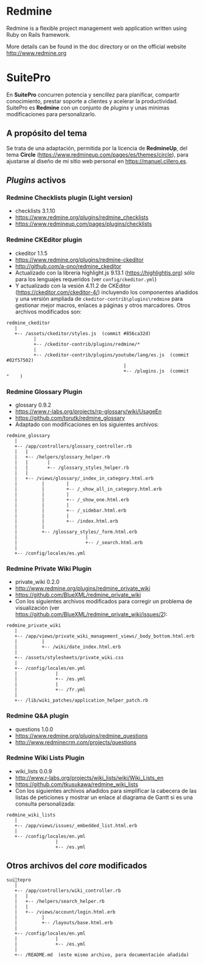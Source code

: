 # Redmine

Redmine is a flexible project management web application written using Ruby on
Rails framework.

More details can be found in the doc directory or on the official website
http://www.redmine.org

# SuitePro

En **SuitePro** concurren potencia y sencillez para planificar, compartir
conocimiento, prestar soporte a clientes y acelerar la productividad. SuitePro
es **Redmine** con un conjunto de *plugins* y unas mínimas modificaciones para
personalizarlo.

## A propósito del tema

Se trata de una adaptación, permitida por la licencia de **RedmineUp**, del tema
**Circle** (https://www.redmineup.com/pages/es/themes/circle), para ajustarse al diseño de mi sitio web personal en https://manuel.cillero.es.

## *Plugins* activos

### Redmine Checklists plugin (Light version)

  * checklists 3.1.10
  * https://www.redmine.org/plugins/redmine_checklists
  * https://www.redmineup.com/pages/plugins/checklists

### Redmine CKEditor plugin

  * ckeditor 1.1.5
  * https://www.redmine.org/plugins/redmine-ckeditor
  * http://github.com/a-ono/redmine_ckeditor
  * Actualizado con la librería highlight.js 9.13.1 (https://highlightjs.org) sólo para los lenguajes requeridos (ver `config/ckeditor.yml`)
  * Y actualizado con la vesión 4.11.2 de CKEditor (https://ckeditor.com/ckeditor-4/) incluyendo los componentes añadidos y una versión ampliada de `ckeditor-contrib\plugins\redmine` para gestionar mejor macros, enlaces a páginas y otros marcadores. Otros archivos modificados son:
```
redmine_ckeditor
   |
   +-- /assets/ckeditor/styles.js  (commit #856ca32d)
          |
          +-- /ckeditor-contrib/plugins/redmine/*
          |
          +-- /ckeditor-contrib/plugins/youtube/lang/es.js  (commit #02f57502)
                                           |
                                           +-- /plugins.js  (commit     "    )
```

### Redmine Glossary Plugin

  * glossary 0.9.2
  * https://www.r-labs.org/projects/rp-glossary/wiki/UsageEn
  * https://github.com/torutk/redmine_glossary
  * Adaptado con modificaciones en los siguientes archivos:
```
redmine_glossary
   |
   +-- /app/controllers/glossary_controller.rb
   |   |
   |   +-- /helpers/glossary_helper.rb
   |   |       |
   |   |       +-- /glossary_styles_helper.rb
   |   |
   |   +-- /views/glossary/_index_in_category.html.erb
   |         |        |
   |         |        +-- /_show_all_in_category.html.erb
   |         |        |
   |         |        +-- /_show_one.html.erb
   |         |        |
   |         |        +-- /_sidebar.html.erb
   |         |        |
   |         |        +-- /index.html.erb
   |         |
   |         +-- /glossary_styles/_form.html.erb
   |                         |
   |                         +-- /_search.html.erb
   |
   +-- /config/locales/es.yml
```

### Redmine Private Wiki Plugin

  * private_wiki 0.2.0
  * http://www.redmine.org/plugins/redmine_private_wiki
  * https://github.com/BlueXML/redmine_private_wiki
  * Con los siguientes archivos modificados para corregir un problema de visualización (ver https://github.com/BlueXML/redmine_private_wiki/issues/2):
```
redmine_private_wiki
   |
   +-- /app/views/private_wiki_management_views/_body_bottom.html.erb
   |         |
   |         +-- /wiki/date_index.html.erb
   |
   +-- /assets/stylesheets/private_wiki.css
   |
   +-- /config/locales/en.yml
   |              |
   |              +-- /es.yml
   |              |
   |              +-- /fr.yml
   |
   +-- /lib/wiki_patches/application_helper_patch.rb
```

### Redmine Q&A plugin

  * questions 1.0.0
  * https://www.redmine.org/plugins/redmine_questions
  * http://www.redminecrm.com/projects/questions

### Redmine Wiki Lists Plugin

  * wiki_lists 0.0.9
  * http://www.r-labs.org/projects/wiki_lists/wiki/Wiki_Lists_en
  * https://github.com/tkusukawa/redmine_wiki_lists
  * Con los siguientes archivos añadidos para simplificar la cabecera de las listas de peticiones y mostrar un enlace al diagrama de Gantt si es una consulta personalizada:
```
redmine_wiki_lists
   |
   +-- /app/views/issues/_embedded_list.html.erb
   |
   +-- /config/locales/en.yml
                  |
                  +-- /es.yml
```

## Otros archivos del *core* modificados
```
suitepro
   |
   +-- /app/controllers/wiki_controller.rb
   |   |
   |   +-- /helpers/search_helper.rb
   |   |
   |   +-- /views/account/login.html.erb
   |         |
   |         +-- /layouts/base.html.erb
   |
   +-- /config/locales/en.yml
   |              |
   |              +-- /es.yml
   |
   +-- /README.md  (este mismo archivo, para documentación añadida)
```
